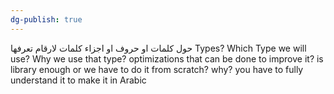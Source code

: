 ```yaml
---
dg-publish: true
---
```

حول كلمات او حروف او اجزاء كلمات لارقام تعرفها
Types?
Which Type we will use?
Why we use that type?
optimizations that can be done to improve it?
is library enough or we have to do it from scratch?
why?
you have to fully understand it to make it in Arabic

